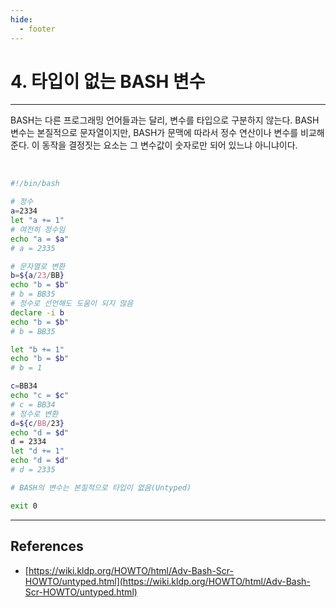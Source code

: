 ```yaml
---
hide:
  - footer
---
```


# 4. 타입이 없는 BASH 변수

---

BASH는 다른 프로그래밍 언어들과는 달리, 변수를 타입으로 구분하지 않는다. BASH 변수는 본질적으로 문자열이지만, BASH가 문맥에 따라서 정수 연산이나 변수를 비교해 준다. 이 동작을 결정짓는 요소는 그 변수값이 숫자로만 되어 있느냐 아니냐이다.

<br/>

```bash title="예제) 정수인지 문자열인지 결정"
#!/bin/bash

# 정수
a=2334
let "a += 1"
# 여전히 정수임
echo "a = $a"
# a = 2335

# 문자열로 변환
b=${a/23/BB}
echo "b = $b"
# b = BB35
# 정수로 선언해도 도움이 되지 않음
declare -i b
echo "b = $b"
# b = BB35

let "b += 1"
echo "b = $b"
# b = 1

c=BB34
echo "c = $c"
# c = BB34
# 정수로 변환
d=${c/BB/23}
echo "d = $d"
d = 2334
let "d += 1"
echo "d = $d"
# d = 2335

# BASH의 변수는 본질적으로 타입이 없음(Untyped)

exit 0
```

---

## References

- [https://wiki.kldp.org/HOWTO/html/Adv-Bash-Scr-HOWTO/untyped.html](https://wiki.kldp.org/HOWTO/html/Adv-Bash-Scr-HOWTO/untyped.html)
